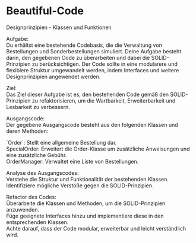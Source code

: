 # Beautiful-Code
Designprinzipien - Klassen und Funktionen<br>

Aufgabe:<br>
Du erhältst eine bestehende Codebasis, die die Verwaltung von Bestellungen und Sonderbestellungen simuliert. Deine Aufgabe besteht darin, den gegebenen Code zu überarbeiten und dabei die SOLID-Prinzipien zu berücksichtigen. Der Code sollte in eine modularere und flexiblere Struktur umgewandelt werden, indem Interfaces und weitere Designprinzipien angewendet werden.<br>

Ziel:<br>
Das Ziel dieser Aufgabe ist es, den bestehenden Code gemäß den SOLID-Prinzipien zu refaktorisieren, um die Wartbarkeit, Erweiterbarkeit und Lesbarkeit zu verbessern.<br>

Ausgangscode:<br>
Der gegebene Ausgangscode besteht aus den folgenden Klassen und deren Methoden:<br>

´Order´: Stellt eine allgemeine Bestellung dar.<br>
SpecialOrder: Erweitert die Order-Klasse um zusätzliche Anweisungen und eine zusätzliche Gebühr.<br>
OrderManager: Verwaltet eine Liste von Bestellungen.<br>

Analyse des Ausgangscodes:<br>
Verstehe die Struktur und Funktionalität der bestehenden Klassen.<br>
Identifiziere mögliche Verstöße gegen die SOLID-Prinzipien.<br>

Refactor des Codes:<br>
Überarbeite die Klassen und Methoden, um die SOLID-Prinzipien anzuwenden.<br>
Füge geeignete Interfaces hinzu und implementiere diese in den entsprechenden Klassen.<br>
Achte darauf, dass der Code modular, erweiterbar und leicht verständlich wird.
